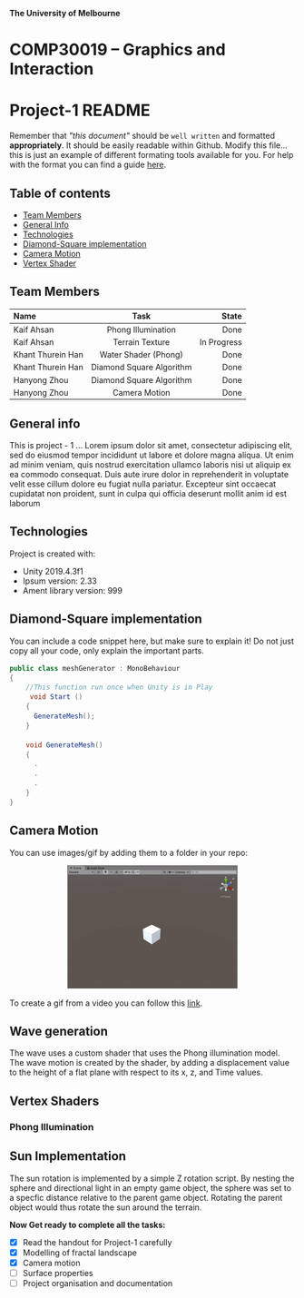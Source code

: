 **The University of Melbourne**

# COMP30019 – Graphics and Interaction

# Project-1 README

Remember that _"this document"_ should be `well written` and formatted **appropriately**. It should be easily readable within Github. Modify this file...
this is just an example of different formating tools available for you. For help with the format you can find a guide [here](https://docs.github.com/en/github/writing-on-github).

## Table of contents

- [Team Members](#team-members)
- [General Info](#general-info)
- [Technologies](#technologies)
- [Diamond-Square implementation](#diamond-square-implementation)
- [Camera Motion](#camera-motion)
- [Vertex Shader](#vertex-shader)

## Team Members

| Name           |        Task        |       State |
| :------------- | :----------------: | ----------: |
| Kaif Ahsan     | Phong Illumination |        Done |
| Kaif Ahsan     |  Terrain Texture   | In Progress |
| Khant Thurein Han |   Water Shader (Phong)    |     Done |
| Khant Thurein Han |   Diamond Square Algorithm    |     Done |
| Hanyong Zhou |   Diamond Square Algorithm    |    Done |
| Hanyong Zhou |   Camera Motion   |    Done |


## General info

This is project - 1 ...
Lorem ipsum dolor sit amet, consectetur adipiscing elit, sed do eiusmod tempor incididunt ut labore et dolore magna aliqua. Ut enim ad minim veniam, quis nostrud exercitation ullamco laboris nisi ut aliquip ex ea commodo consequat. Duis aute irure dolor in reprehenderit in voluptate velit esse cillum dolore eu fugiat nulla pariatur. Excepteur sint occaecat cupidatat non proident, sunt in culpa qui officia deserunt mollit anim id est laborum

## Technologies

Project is created with:

- Unity 2019.4.3f1
- Ipsum version: 2.33
- Ament library version: 999

## Diamond-Square implementation

You can include a code snippet here, but make sure to explain it!
Do not just copy all your code, only explain the important parts.

```c#
public class meshGenerator : MonoBehaviour
{
    //This function run once when Unity is in Play
     void Start ()
    {
      GenerateMesh();
    }

    void GenerateMesh()
    {
      .
      .
      .
    }
}
```

## Camera Motion

You can use images/gif by adding them to a folder in your repo:

<p align="center">
  <img src="Gifs/Q1-1.gif"  width="300" >
</p>

To create a gif from a video you can follow this [link](https://ezgif.com/video-to-gif/ezgif-6-55f4b3b086d4.mov).

## Wave generation

The wave uses a custom shader that uses the Phong illumination model. The wave motion is created by the shader, by adding a displacement value to the height of a flat plane with respect to its x, z, and Time values. 

## Vertex Shaders

### Phong Illumination

## Sun Implementation

The sun rotation is implemented by a simple Z rotation script. By nesting the sphere and directional light in an empty game object, the sphere was set to a specfic distance relative to the parent game object. Rotating the parent object would thus rotate the sun around the terrain.

**Now Get ready to complete all the tasks:**

- [x] Read the handout for Project-1 carefully
- [x] Modelling of fractal landscape
- [x] Camera motion
- [ ] Surface properties
- [ ] Project organisation and documentation
